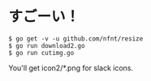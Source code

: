 # すごーい！

    $ go get -v -u github.com/nfnt/resize
    $ go run download2.go
    $ go run cutimg.go

You'll get icon2/*.png for slack icons.
